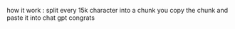 how it work :
split every 15k character into a chunk
you copy the chunk and paste it into chat gpt
congrats 
